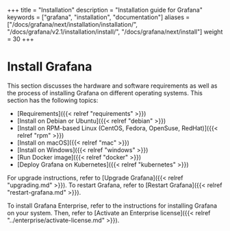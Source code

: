 +++
title = "Installation"
description = "Installation guide for Grafana"
keywords = ["grafana", "installation", "documentation"]
aliases = ["/docs/grafana/next/installation/installation/", "/docs/grafana/v2.1/installation/install/", "/docs/grafana/next/install"]
weight = 30
+++

# Install Grafana

This section discusses the hardware and software requirements as well as the process of installing Grafana on different operating systems. This section has the following topics:

- [Requirements]({{< relref "requirements" >}})
- [Install on Debian or Ubuntu]({{< relref "debian" >}})
- [Install on RPM-based Linux (CentOS, Fedora, OpenSuse, RedHat)]({{< relref "rpm" >}})
- [Install on macOS]({{< relref "mac" >}})
- [Install on Windows]({{< relref "windows" >}})
- [Run Docker image]({{< relref "docker" >}})
- [Deploy Grafana on Kubernetes]({{< relref "kubernetes" >}})

For upgrade instructions, refer to [Upgrade Grafana]({{< relref "upgrading.md" >}}).
To restart Grafana, refer to [Restart Grafana]({{< relref "restart-grafana.md" >}}).

To install Grafana Enterprise, refer to the instructions for installing Grafana on your system. Then, refer to [Activate an Enterprise license]({{< relref "../enterprise/activate-license.md" >}}).
